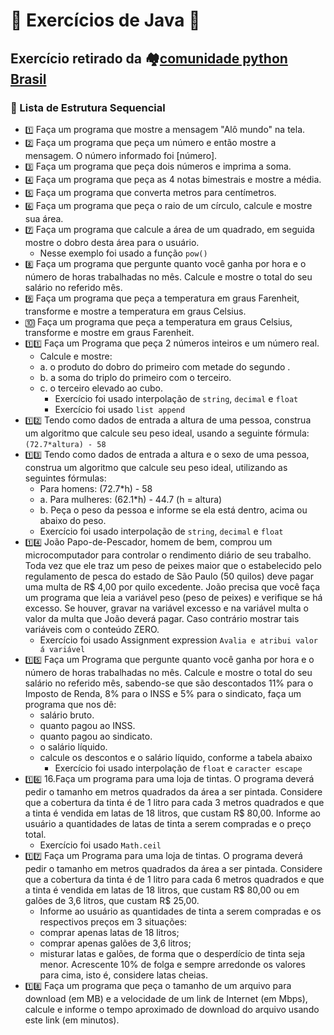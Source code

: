 # 🧠 Exercícios de Java 🐍

## Exercício retirado da 🏘️[comunidade python Brasil](https://wiki.python.org.br/EstruturaSequencial)

### 🔄 Lista de Estrutura Sequencial

- `1️⃣` Faça um programa que mostre a mensagem "Alô mundo" na tela.
- `2️⃣` Faça um programa que peça um número e então mostre a mensagem. O número informado foi [número].
- `3️⃣` Faça um programa que peça dois números e imprima a soma.
- `4️⃣` Faça um programa que peça as 4 notas bimestrais e mostre a média.
- `5️⃣` Faça um programa que converta metros para centímetros.
- `6️⃣` Faça um programa que peça o raio de um círculo, calcule e mostre
sua área.
- `7️⃣` Faça um programa que calcule a área de um quadrado, em seguida
mostre o dobro desta área para o usuário.
  - Nesse exemplo foi usado a função `pow()`
- `8️⃣` Faça um programa que pergunte quanto você ganha por hora e o número de horas trabalhadas no mês. Calcule e  mostre o total do seu salário no referido mês.
- `9️⃣` Faça um programa que peça a temperatura em graus Farenheit, transforme e mostre a temperatura em graus Celsius.
- `🔟` Faça um programa que peça a temperatura em graus Celsius, transforme e mostre em graus Farenheit.
- `1️⃣1️⃣` Faça um Programa que peça 2 números inteiros e um número real.
  - Calcule e mostre:
  - a. o produto do dobro do primeiro com metade do segundo .
  - b. a soma do triplo do primeiro com o terceiro.
  - c. o terceiro elevado ao cubo.
    - Exercício foi usado interpolação de `string`, `decimal` e `float`
    - Exercício foi usado `list append`
- `1️⃣2️⃣` Tendo como dados de entrada a altura de uma pessoa, construa um algoritmo que calcule seu peso ideal, usando a seguinte fórmula:`(72.7*altura) - 58`
- `1️⃣3️⃣` Tendo como dados de entrada a altura e o sexo de uma pessoa, construa um algoritmo que calcule seu peso ideal, utilizando as seguintes fórmulas: 
  - Para homens: (72.7*h) - 58
  - a. Para mulheres: (62.1*h) - 44.7 (h = altura)
  - b. Peça o peso da pessoa e informe se ela está dentro, acima ou abaixo do peso.
  - Exercício foi usado interpolação de `string`, `decimal` e `float`
- `1️⃣4️⃣` João Papo-de-Pescador, homem de bem, comprou um microcomputador para controlar o rendimento diário de seu trabalho. Toda vez que ele traz um peso de peixes maior que o estabelecido pelo regulamento de pesca do estado de São Paulo (50 quilos) deve
pagar uma multa de R$ 4,00 por quilo excedente. João precisa que você faça um programa que leia a variável peso (peso de peixes) e verifique se há excesso. Se houver, gravar na variável excesso e na variável multa o valor da multa que João deverá pagar. Caso contrário mostrar tais variáveis com o conteúdo ZERO.
  - Exercício foi usado Assignment expression `Avalia e atribui valor á variável`
- `1️⃣5️⃣` Faça um Programa que pergunte quanto você ganha por hora e o número de horas trabalhadas no mês. Calcule e mostre o total do seu salário no referido mês, sabendo-se que são descontados 11% para o Imposto de Renda, 8% para o INSS e 5% para o sindicato, faça um programa que nos dê:
  - salário bruto.
  - quanto pagou ao INSS.
  - quanto pagou ao sindicato.
  - o salário líquido.
  - calcule os descontos e o salário líquido, conforme a tabela abaixo
    - Exercício foi usado interpolação de `float` e `caracter escape` 
- `1️⃣6️⃣` 16.Faça um programa para uma loja de tintas. O programa deverá pedir o
tamanho em metros quadrados da área a ser pintada. Considere que a cobertura da tinta é de 1 litro para cada 3 metros quadrados e que a tinta é vendida em latas de 18 litros, que custam R$ 80,00. Informe ao usuário a quantidades de latas de tinta a serem compradas e o preço total.
    - Exercício foi usado `Math.ceil`
- `1️⃣7️⃣` Faça um Programa para uma loja de tintas. O programa deverá pedir o tamanho em metros quadrados da área a ser pintada. Considere que a cobertura da tinta é de 1 litro para cada 6 metros quadrados e que a tinta é vendida em latas de 18 litros, que custam R$ 80,00 ou em galões de 3,6 litros, que custam R$ 25,00.
  - Informe ao usuário as quantidades de tinta a serem compradas e os respectivos preços em 3 situações:
  - comprar apenas latas de 18 litros;
  - comprar apenas galões de 3,6 litros;
  - misturar latas e galões, de forma que o desperdício de tinta seja menor. Acrescente 10% de folga e sempre arredonde os valores para cima, isto é, considere latas cheias.
- `1️⃣8️⃣` Faça um programa que peça o tamanho de um arquivo para download (em MB) e a velocidade de um link de Internet (em Mbps), calcule e informe o tempo aproximado de download do arquivo usando este link (em minutos).